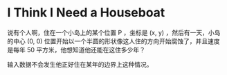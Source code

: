 # I Think I Need a Houseboat

说有个人啊，住在一个小岛上的某个位置 P ，坐标是 (x, y) ，然后有一天，小岛的中心 (0, 0) 位置开始以一个半圆的形状像这人住的方向开始腐蚀了，并且速度是每年 50 平方米，他想知道他还能在这住多少年？

输入数据不会发生他正好住在某年的边界上这种情况。

